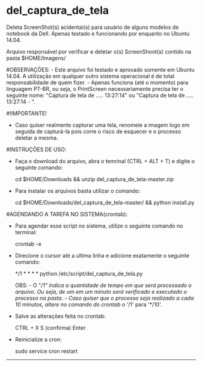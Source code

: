 del_captura_de_tela
===================

Deleta ScreenShot(s) acidentai(s) para usuário de alguns modelos de notebook da Dell. Apenas testado e funcionando por enquanto no Ubuntu 14.04.

Arquivo responsável por verificar e deletar o(s) ScreenShoot(s) contido na pasta $HOME/Imagens/ 

#OBSERVAÇÕES: 
    - Este arquivo foi testado e aprovado somente em Ubuntu 14.04. A utilização em qualquer outro sistema operacional é de total responsabilidade de quem fizer.
    - Apenas funciona (até o momento) para linguagem PT-BR, ou seja, o PrintScreen necessariamente precisa ter o seguinte nome: "Captura de tela de ..... 13:27:14" ou "Captura de tela de ..... 13:27:14 - ".

#!IMPORTANTE!
- Caso quiser realmente capturar uma tela, renomeie a imagem logo em seguida de capturá-la pois corre o risco de esquecer e o processo deletar a mesma.

#INSTRUÇÕES DE USO:
- Faça o download do arquivo, abra o temrinal (CTRL + ALT + T) e digite o seguinte comando:

    cd $HOME/Downloads && unzip del_captura_de_tela-master.zip

- Para instalar os arquivos basta utilizar o comando:

    cd $HOME/Downloads/del_captura_de_tela-master/ && python install.py


#AGENDANDO A TAREFA NO SISTEMA(crontab):
- Para agendar esse script no sistema, utilize o seguinte comando no terminal:

    crontab -e

- Direcione o cursor até a ultima linha e adicione exatamente o seguinte comando:

    */1 * * * * python /etc/script/del_captura_de_tela.py

    OBS: 
        - O "*/1" indica a quantidade de tempo em que será processado o arquivo. Ou seja, de um em um minuto será verificado e executado o processo na pasta.
        - Caso quiser que o processo seja realizado a cada 10 minutos, altere no comando do crontab o '*/1' para '*/10'.

- Salve as alterações feita no crontab:

    CTRL + X
    S (confirma)
    Enter

- Reinicialize a cron:
    
    sudo service cron restart

-----------------------------------------------------------------------------------------------------------------------------------------------
